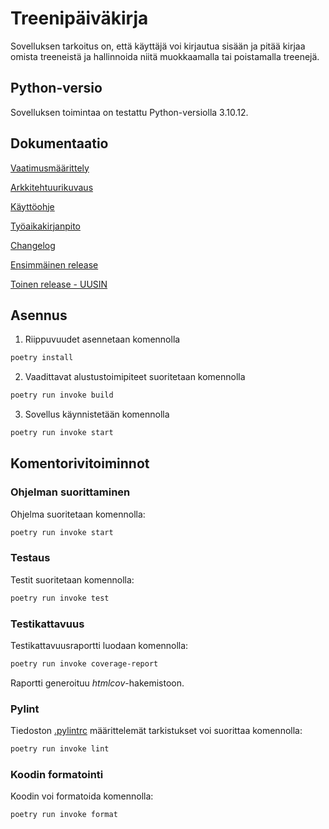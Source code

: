 # Treenipäiväkirja
Sovelluksen tarkoitus on, että käyttäjä voi kirjautua sisään ja pitää kirjaa omista treeneistä ja hallinnoida niitä muokkaamalla tai poistamalla treenejä.

## Python-versio

Sovelluksen toimintaa on testattu Python-versiolla 3.10.12.

## Dokumentaatio

[Vaatimusmäärittely](https://github.com/annica-henriette/ot-harjoitustyo/blob/master/dokumentaatio/vaatimusmaarittely.md)

[Arkkitehtuurikuvaus](https://github.com/annica-henriette/ot-harjoitustyo/blob/master/dokumentaatio/arkkitehtuuri.md)

[Käyttöohje](https://github.com/annica-henriette/ot-harjoitustyo/blob/master/dokumentaatio/kayttoohje.md)

[Työaikakirjanpito](https://github.com/annica-henriette/ot-harjoitustyo/blob/master/dokumentaatio/tyoaikakirjanpito.md)

[Changelog](https://github.com/annica-henriette/ot-harjoitustyo/blob/master/dokumentaatio/changelog.md)

[Ensimmäinen release](https://github.com/annica-henriette/ot-harjoitustyo/releases/tag/viikko5)

[Toinen release - UUSIN](https://github.com/annica-henriette/ot-harjoitustyo/releases/tag/viikko6)

## Asennus

1. Riippuvuudet asennetaan komennolla

```bash
poetry install
```

2. Vaadittavat alustustoimipiteet suoritetaan komennolla

```bash
poetry run invoke build
```

3. Sovellus käynnistetään komennolla

```bash
poetry run invoke start
```

## Komentorivitoiminnot

### Ohjelman suorittaminen

Ohjelma suoritetaan komennolla:

```bash
poetry run invoke start
```

### Testaus

Testit suoritetaan komennolla:

```bash
poetry run invoke test
```

### Testikattavuus

Testikattavuusraportti luodaan komennolla:

```bash
poetry run invoke coverage-report
```

Raportti generoituu _htmlcov_-hakemistoon.

### Pylint

Tiedoston [.pylintrc](https://github.com/annica-henriette/ot-harjoitustyo/blob/master/.pylintrc) määrittelemät tarkistukset voi suorittaa komennolla:

```bash
poetry run invoke lint
```

### Koodin formatointi

Koodin voi formatoida komennolla:

```bash
poetry run invoke format
```
